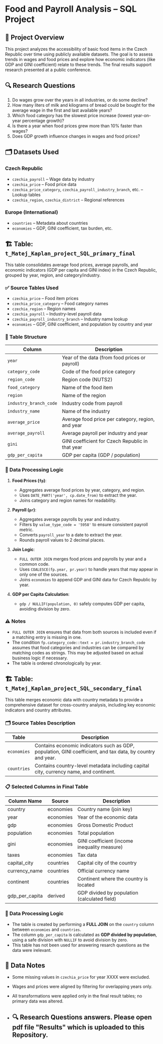 # Food and Payroll Analysis – SQL Project

## 🧠 Project Overview

This project analyzes the accessibility of basic food items in the Czech Republic over time using publicly available datasets. The goal is to assess trends in wages and food prices and explore how economic indicators (like GDP and GINI coefficient) relate to these trends. The final results support research presented at a public conference.

## 🔍 Research Questions

1. Do wages grow over the years in all industries, or do some decline?
2. How many liters of milk and kilograms of bread could be bought for the average wage in the first and last available years?
3. Which food category has the slowest price increase (lowest year-on-year percentage growth)?
4. Is there a year when food prices grew more than 10% faster than wages?
5. Does GDP growth influence changes in wages and food prices?

## 🗂️ Datasets Used

### Czech Republic
- `czechia_payroll` – Wage data by industry
- `czechia_price` – Food price data
- `czechia_price_category`, `czechia_payroll_industry_branch`, etc. – Lookup tables
- `czechia_region`, `czechia_district` – Regional references

### Europe (International)
- `countries` – Metadata about countries
- `economies` – GDP, GINI coefficient, tax burden, etc.

## 🏗️ Table: `t_Matej_Kaplan_project_SQL_primary_final`

This table consolidates average food prices, average payrolls, and economic indicators (GDP per capita and GINI index) in the Czech Republic, grouped by year, region, and category/industry.

### ✅ Source Tables Used

- `czechia_price` – Food item prices
- `czechia_price_category` – Food category names
- `czechia_region` – Region names
- `czechia_payroll` – Industry-level payroll data
- `czechia_payroll_industry_branch` – Industry name lookup
- `economies` – GDP, GINI coefficient, and population by country and year

### 🧮 Table Structure

| Column             | Description                                               |
|--------------------|-----------------------------------------------------------|
| `year`             | Year of the data (from food prices or payroll)            |
| `category_code`    | Code of the food price category                           |
| `region_code`      | Region code (NUTS2)                                       |
| `food_category`    | Name of the food item                                     |
| `region`           | Name of the region                                        |
| `industry_branch_code` | Industry code from payroll                             |
| `industry_name`    | Name of the industry                                      |
| `average_price`    | Average food price per category, region, and year         |
| `average_payroll`  | Average payroll per industry and year                     |
| `gini`             | GINI coefficient for Czech Republic in that year          |
| `gdp_per_capita`   | GDP per capita (GDP / population)                         |

### 🔄 Data Processing Logic

1. **Food Prices (`fp`)**:
   - Aggregates average food prices by year, category, and region.
   - Uses `DATE_PART('year', cp.date_from)` to extract the year.
   - Joins category and region names for readability.

2. **Payroll (`pr`)**:
   - Aggregates average payrolls by year and industry.
   - Filters by `value_type_code = '5958'` to ensure consistent payroll metric.
   - Converts `payroll_year` to a date to extract the year.
   - Rounds payroll values to 2 decimal places.

3. **Join Logic**:
   - `FULL OUTER JOIN` merges food prices and payrolls by year and a common code.
   - Uses `COALESCE(fp.year, pr.year)` to handle years that may appear in only one of the sources.
   - Joins `economies` to append GDP and GINI data for Czech Republic by year.

4. **GDP per Capita Calculation**:
   - `gdp / NULLIF(population, 0)` safely computes GDP per capita, avoiding division by zero.

### ⚠️ Notes

- `FULL OUTER JOIN` ensures that data from both sources is included even if a matching entry is missing in one.
- The condition `fp.category_code::text = pr.industry_branch_code` assumes that food categories and industries can be compared by matching codes as strings. This may be adjusted based on actual business logic if necessary.
- The table is ordered chronologically by year.


## 🏗️ Table: `t_Matej_Kaplan_project_SQL_secondary_final`

This table merges economic data with country metadata to provide a comprehensive dataset for cross-country analysis, including key economic indicators and country attributes.

### 🗂️ Source Tables Description

| Table       | Description                                                                 |
|-------------|-----------------------------------------------------------------------------|
| `economies` | Contains economic indicators such as GDP, population, GINI coefficient, and tax data, by country and year. |
| `countries` | Contains country-level metadata including capital city, currency name, and continent. |

### 📋 Selected Columns in Final Table

| Column Name     | Source     | Description                                    |
|-----------------|------------|------------------------------------------------|
| country         | economies  | Country name (join key)                        |
| year            | economies  | Year of the economic data                      |
| gdp             | economies  | Gross Domestic Product                         |
| population      | economies  | Total population                               |
| gini            | economies  | GINI coefficient (income inequality measure) |
| taxes           | economies  | Tax data                                       |
| capital_city    | countries  | Capital city of the country                    |
| currency_name   | countries  | Official currency name                         |
| continent       | countries  | Continent where the country is located        |
| gdp_per_capita  | derived    | GDP divided by population (calculated field)  |

### 🔄 Data Processing Logic
- The table is created by performing a **FULL JOIN** on the `country` column between `economies` and `countries`.
- The column `gdp_per_capita` is calculated as **GDP divided by population**, using a safe division with `NULLIF` to avoid division by zero.
- This table has not been used for answering resarch questions as the data were irelevant.

## 📝 Data Notes

- Some missing values in `czechia_price` for year XXXX were excluded.
- Wages and prices were aligned by filtering for overlapping years only.
- All transformations were applied only in the final result tables; no primary data was altered.

- ## 🔍 Research Questions answers. Please open pdf file "Results" which is uploaded to this Repository.
